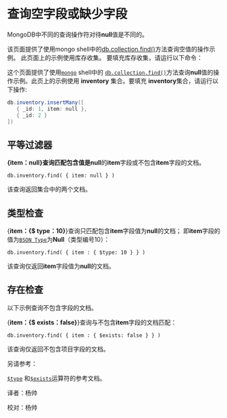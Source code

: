 
# 查询空字段或缺少字段
MongoDB中不同的查询操作符对待**null**值是不同的。

该页面提供了使用mongo shell中的[db.collection.find()](https://docs.mongodb.com/manual/reference/method/db.collection.find/#db.collection.find)方法查询空值的操作示例。 此页面上的示例使用库存收集。 要填充库存收集，请运行以下命令：

这个页面提供了使用[`mongo`](https://docs.mongodb.com/master/reference/program/mongo/#bin.mongo) shell中的 [`db.collection.find()`](https://docs.mongodb.com/master/reference/method/db.collection.find/#db.collection.find)方法查询**null**值的操作示例。此页上的示例使用 **inventory** 集合。要填充 **inventory**集合，请运行以下操作:

```powershell
db.inventory.insertMany([
   { _id: 1, item: null },
   { _id: 2 }
])
```

## 平等过滤器

**{item：null}**查询匹配包含值是**null**的**item**字段或不包含**item**字段的文档。

```shell
db.inventory.find( { item: null } )
```

该查询返回集合中的两个文档。

## 类型检查

{**item：{$ type：10}**}查询只匹配包含**item**字段值为**null**的文档； 即**item**字段的值为[`BSON Type`](https://docs.mongodb.com/manual/reference/bson-types/)为**Null**（类型编号10）：

```shell
db.inventory.find( { item : { $type: 10 } } )
```

该查询仅返回**item**字段值为**null**的文档。

## 存在检查

以下示例查询不包含字段的文档。

{**item：{$ exists：false}**}查询与不包含**item**字段的文档匹配：

```shell
db.inventory.find( { item : { $exists: false } } )
```

该查询仅返回不包含项目字段的文档。

另请参考：

[`$type`](https://docs.mongodb.com/master/reference/operator/query/type/#op._S_type) 和[`$exists`](https://docs.mongodb.com/master/reference/operator/query/exists/#op._S_exists)运算符的参考文档。



译者：杨帅

校对：杨帅


